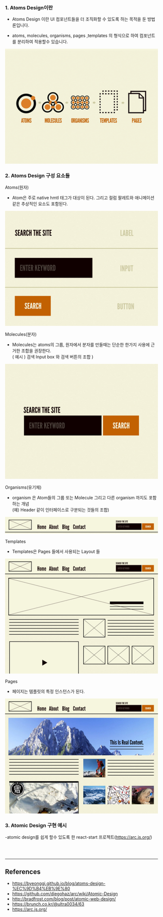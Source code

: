 ### 1. Atoms Design이란

* Atoms Design 이란 UI 컴포넌트들을 더 조직화할 수 있도록 하는 목적을 둔 방법론입니다.

* atoms, molecules, organisms, pages ,templates 의 형식으로 하여 컴포넌트를 분리하여 적용할수 있습니다.

![Atoms Design이란](images/20190730-1407-01.png)

### 2. Atoms Design 구성 요소들

Atoms(원자)

* Atom은 주로 native hmtl 태그가 대상이 된다. 그리고 컬럼 팔레트와 애니메이션 같은 추상적인 요소도 포함된다.

![Atoms(원자)](images/20190730-1407-02.png)

Molecules(분자)

* Molecules는 atoms의 그룹, 원자에서 분자를 만들때는 단순한 한가지 사용에 근거한 조합을 권장한다. <br/>( 예시 ) 검색 Input box 와 검색 버튼의 조합 )

![Molecules(분자)](images/20190730-1407-03.png)

Organisms(유기체)

* organism 은 Atom들의 그룹 또는 Molecule 그리고 다른 organism 까지도 포함하는 개념<br/>
(예) Header 같이 인터페이스로 구분되는 것들의 조합)

![Organisms(유기체)](images/20190730-1407-04.png)

Templates

* Templates은 Pages 들에서 사용되는 Layout 들

![Templates](images/20190730-1407-05.png)

Pages

* 페이지는 템플릿의 특정 인스턴스가 된다.

![Pages](images/20190730-1407-06.png)

### 3. Atomic Design 구현 예시

-atomic design를 쉽게 할수 있도록 한 react-start 프로젝트(https://arc.js.org/)

<br/><br/>

---

## References

* https://byeonggi.github.io/blog/atoms-design-%EC%9D%B4%EB%9E%80
* https://github.com/diegohaz/arc/wiki/Atomic-Design
* http://bradfrost.com/blog/post/atomic-web-design/
* https://brunch.co.kr/@ultra0034/63
* https://arc.js.org/
